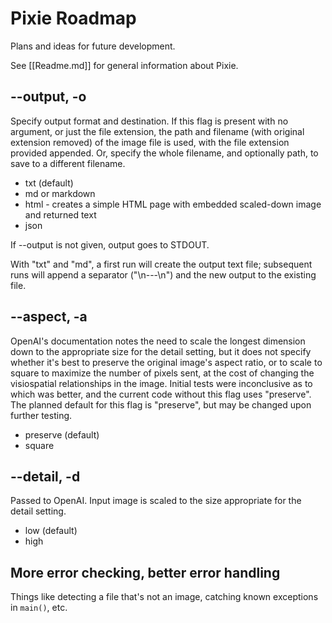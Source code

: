 # Pixie Roadmap

Plans and ideas for future development.

See [[Readme.md]] for general information about Pixie.

## --output, -o

Specify output format and destination. If this flag is present with no argument, or just the file extension, the path and filename (with original extension removed) of the image file is used, with the file extension provided appended. Or, specify the whole filename, and optionally path, to save to a different filename.

- txt (default)
- md or markdown
- html - creates a simple HTML page with embedded scaled-down image and returned text
- json

If --output is not given, output goes to STDOUT.

With "txt" and "md", a first run will create the output text file; subsequent runs will append a separator ("\n---\n") and the new output to the existing file.

## --aspect, -a

OpenAI's documentation notes the need to scale the longest dimension down to the appropriate size for the detail setting, but it does not specify whether it's best to preserve the original image's aspect ratio, or to scale to square to maximize the number of pixels sent, at the cost of changing the visiospatial relationships in the image. Initial tests were inconclusive as to which was better, and the current code without this flag uses "preserve". The planned default for this flag is "preserve", but may be changed upon further testing.

- preserve (default)
- square

## --detail, -d

Passed to OpenAI. Input image is scaled to the size appropriate for the detail setting.

- low (default)
- high

## More error checking, better error handling

Things like detecting a file that's not an image, catching known exceptions in `main()`, etc.